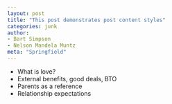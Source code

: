 ```yaml
---
layout: post
title: "This post demonstrates post content styles"
categories: junk
author:
- Bart Simpson
- Nelson Mandela Muntz
meta: "Springfield"
---
```


- What is love?
- External benefits, good deals, BTO
- Parents as a reference
- Relationship expectations

